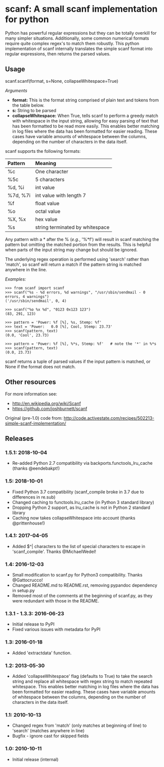 scanf: A small scanf implementation for python
==============================================

Python has powerful regular expressions but they can be totally
overkill for many simpler situations. Additionally, some common
numerical formats require quite complex regex's to match them
robustly. This python implementation of scanf internally translates the simple
scanf format into regular expressions, then returns the parsed values.

Usage
-------------

scanf.scanf(format, s=None, collapseWhitespace=True)

*Arguments*

- **format:** This is the format string comprised of plain text and tokens from the
  table below.
- **s:** String to be parsed
- **collapseWhitespace:** When True, tells scanf to perform a greedy match with
  whitespace in the input string, allowing for easy parsing of text that has
  been formatted to be read more easily. This enables better matching in log files where the data
  has been formatted for easier reading. These cases have variable
  amounts of whitespace between the columns, depending on the number of
  characters in the data itself.


scanf supports the following formats:

| Pattern  | Meaning                                  |
| :------- | :--------------------------------------- |
| %c       | One character                            |
| %5c      | 5 characters                             |
| %d, %i   | int value                                |
| %7d, %7i | int value with length 7                  |
| %f       | float value                              |
| %o       | octal value                              |
| %X, %x   | hex value                                |
| %s       | string terminated by whitespace          |

Any pattern with a * after the % (*e.g.*, '%*f') will result in scanf matching the pattern but
omitting the matched portion from the results.  This is helpful when parts of
the input string may change but should be ignored.

The underlying regex operation is performed using 'search' rather than 'match',
so scanf will return a match if the pattern string is matched anywhere in the line.


*Examples:*

```
>>> from scanf import scanf
>>> scanf("%s - %d errors, %d warnings", "/usr/sbin/sendmail - 0 errors, 4 warnings")
('/usr/sbin/sendmail', 0, 4)

>>> scanf("%o %x %d", "0123 0x123 123")
(83, 291, 123)

>>> pattern = 'Power: %f [%], %s, Stemp: %f'
>>> text = 'Power:   0.0 [%], Cool, Stemp: 23.73'
>>> scanf(pattern, text)
(0.0, 'Cool', 23.73)

>>> pattern = 'Power: %f [%], %*s, Stemp: %f'   # note the '*' in %*s
>>> scanf(pattern, text)
(0.0, 23.73)
```

scanf returns a tuple of parsed values if the input pattern is matched, or None if the format does not match.


Other resources
---------------------

For more information see:

- http://en.wikipedia.org/wiki/Scanf
- https://github.com/joshburnett/scanf

Original (pre-1.0) code from:
http://code.activestate.com/recipes/502213-simple-scanf-implementation/


Releases
--------

### 1.5.1: 2018-10-04

- Re-added Python 2.7 compatibility via backports.functools_lru_cache (thanks @eendebakpt!)

### 1.5: 2018-10-01

- Fixed Python 3.7 compatibility (scanf_compile broke in 3.7 due to differences in re.sub)
- Changed caching to functools.lru_cache (in Python 3 standard library)
- Dropping Python 2 support, as lru_cache is not in Python 2 standard library
- Caching now takes collapseWhitespace into account (thanks @prittenhouse!)

### 1.4.1: 2017-04-05

- Added $^| characters to the list of special characters to escape in 'scanf_compile'. Thanks @MichaelWedel!

### 1.4: 2016-12-03

- Small modification to scanf.py for Python3 compatibility. Thanks @Gattocrucco!
- Changed README.md to README.rst, removing pypandoc dependency in setup.py
- Removed most of the comments at the beginning of scanf.py, as they were
  redundant with those in the README.

### 1.3.1 - 1.3.3: 2016-06-23

- Initial release to PyPI
- Fixed various issues with metadata for PyPI

### 1.3: 2016-01-18

- Added 'extractdata' function.

### 1.2: 2013-05-30

- Added 'collapseWhitespace' flag (defaults to True) to take the search
  string and replace all whitespace with regex string to match repeated
  whitespace. This enables better matching in log files where the data
  has been formatted for easier reading. These cases have variable
  amounts of whitespace between the columns, depending on the number of
  characters in the data itself.

### 1.1: 2010-10-13

- Changed regex from 'match' (only matches at beginning of line) to
  'search' (matches anywhere in line)
- Bugfix - ignore cast for skipped fields

### 1.0: 2010-10-11

- Initial release (internal)


